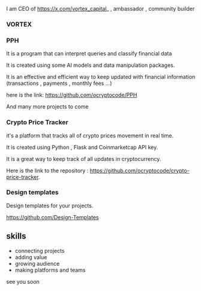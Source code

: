 I am CEO of https://x.com/vortex_capital_ , ambassador , community builder

### VORTEX
### PPH
It is a program that can interpret queries and classify financial data

It is created using some AI models and data manipulation packages.

It is an effective and efficient way to keep updated with financial information (transactions , payments , monthly fees ...) 

here is the link: https://github.com/ocryptocode/PPH 

And many more projects to come

### Crypto Price Tracker
it's a platform that tracks all of crypto prices movement in real time.

It is created using Python , Flask and Coinmarketcap API key.

It is a great way to keep track of all updates in cryptocurrency.

Here is the link to the repository : https://github.com/ocryptocode/crypto-price-tracker.

### Design templates
Design templates for your projects.

https://github.com/Design-Templates


## skills
- connecting projects
- adding value
- growing audience
- making platforms and teams


see you soon